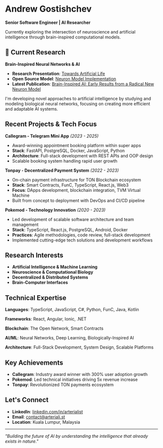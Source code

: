 # Andrew Gostishchev

**Senior Software Engineer | AI Researcher**

Currently exploring the intersection of neuroscience and artificial intelligence through brain-inspired computational models.

## 🧠 Current Research

**Brain-Inspired Neural Networks & AI**
- **Research Presentation**: [Towards Artificial Life](https://al.arteriali.st)
- **Open Source Model**: [Neuron Model Implementation](https://github.com/arterialist/neuron-model)
- **Latest Publication**: [Brain-Inspired AI: Early Results from a Radical New Neuron Model](https://hackernoon.com/brain-inspired-ai-early-results-from-a-radical-new-neuron-model)

I'm developing novel approaches to artificial intelligence by studying and modeling biological neural networks, focusing on creating more efficient and adaptable AI systems.

## Recent Projects & Tech Focus

**Callegram - Telegram Mini App** *(2023 - 2025)*
- Award-winning appointment booking platform within super apps
- **Stack**: FastAPI, PostgreSQL, Docker, JavaScript, Python
- **Architecture**: Full-stack development with REST APIs and OOP design
- Scalable booking system handling rapid user growth

**Tonpay - Decentralized Payment System** *(2022 - 2023)*
- On-chain payment infrastructure for TON Blockchain ecosystem  
- **Stack**: Smart Contracts, FunC, TypeScript, React.js, Web3
- **Focus**: DApps development, blockchain integration, TVM Virtual Machine
- Built from concept to deployment with DevOps and CI/CD pipeline

**Pokemod - Technology Innovation** *(2020 - 2023)*
- Led development of scalable software architecture and team management
- **Stack**: TypeScript, React.js, PostgreSQL, Android, Docker
- **Practices**: Agile methodologies, code review, full-stack development
- Implemented cutting-edge tech solutions and development workflows

## Research Interests

- **Artificial Intelligence & Machine Learning**
- **Neuroscience & Computational Biology**
- **Decentralized & Distributed Systems**
- **Brain-Computer Interfaces**

## Technical Expertise

**Languages**: TypeScript, JavaScript, C#, Python, FunC, Java, Kotlin

**Frameworks**: React, Angular, Ionic, .NET

**Blockchain**: The Open Network, Smart Contracts

**AI/ML**: Neural Networks, Deep Learning, Biologically-Inspired AI

**Architecture**: Full-Stack Development, System Design, Scalable Platforms

## Key Achievements

- **Callegram**: Industry award winner with 300% user adoption growth
- **Pokemod**: Led technical initiatives driving 5x revenue increase
- **Tonpay**: Revolutionized TON payments ecosystem

## Let's Connect

- **LinkedIn**: [linkedin.com/in/arterialist](https://linkedin.com/in/arterialist)
- **Email**: contact@arteriali.st
- **Location**: Kuala Lumpur, Malaysia

---

*"Building the future of AI by understanding the intelligence that already exists in nature."*
